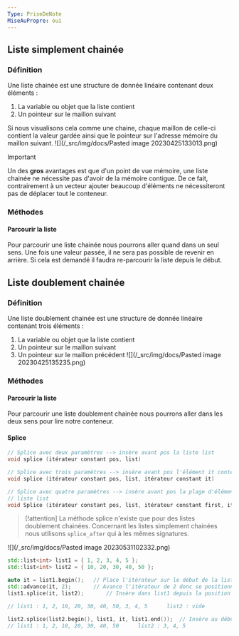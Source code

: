 ```yaml
---
Type: PriseDeNote
MiseAuPropre: oui
---
```


## Liste simplement chainée
### Définition
Une liste chainée est une structure de donnée linéaire contenant deux éléments : 
1. La variable ou objet que la liste contient
2. Un pointeur sur le maillon suivant

Si nous visualisons cela comme une chaine, chaque maillon de celle-ci contient la valeur gardée ainsi que le pointeur sur l'adresse mémoire du maillon suivant.
![](/_src/img/docs/Pasted image 20230425133013.png)
>[!important]
>Un des **gros** avantages est que d'un point de vue mémoire, une liste chainée ne nécessite pas d'avoir de la mémoire contigue. De ce fait, contrairement à un vecteur ajouter beaucoup d'éléments ne nécessiteront pas de déplacer tout le conteneur. 

### Méthodes
#### Parcourir la liste
Pour parcourir une liste chainée nous pourrons aller quand dans un seul sens. Une fois une valeur passée, il ne sera pas possible de revenir en arrière. Si cela est demandé il faudra re-parcourir la liste depuis le début.

## Liste doublement chainée
### Définition
Une liste doublement chainée est une structure de donnée linéaire contenant trois éléments : 
1. La variable ou objet que la liste contient
2. Un pointeur sur le maillon suivant
3. Un pointeur sur le maillon précédent
![](/_src/img/docs/Pasted image 20230425135235.png)
### Méthodes
#### Parcourir la liste
Pour parcourir une liste doublement chainée nous pourrons aller dans les deux sens pour lire notre conteneur.

#### Splice
```cpp
// Splice avec deux paramètres --> insère avant pos la liste list
void splice (itérateur constant pos, list)

// Splice avec trois paramètres --> insère avant pos l'élément it contenu dans la liste list
void splice (itérateur constant pos, list, itérateur constant it)

// Splice avec quatre paramètres --> insère avant pos la plage d'éléments first -> end dans la
// liste list
void Splice (itérateur constant pos, list, itérateur constant first, itérateur constant end)
```
>[!attention]
>La méthode splice n'existe que pour des listes doublement chainées. Concernant les listes simplement chainées nous utilisons `splice_after` qui à les mêmes signatures.

![](/_src/img/docs/Pasted image 20230531102332.png)
```cpp
std::list<int> list1 = { 1, 2, 3, 4, 5 };
std::list<int> list2 = { 10, 20, 30, 40, 50 };

auto it = list1.begin();   // Place l'itérateur sur le début de la list1
std::advance(it, 2);       // Avance l'itérateur de 2 donc se positionne sur 3
list1.splice(it, list2);       // Insère dans list1 depuis la position it toute la list2

// list1 : 1, 2, 10, 20, 30, 40, 50, 3, 4, 5      list2 : vide

list2.splice(list2.begin(), list1, it, list1.end());  // Insère au début de list2 les éléments dans list1                                                                                 // allant de it à la fin de list1.
// list1 : 1, 2, 10, 20, 30, 40, 50      list2 : 3, 4, 5
```

